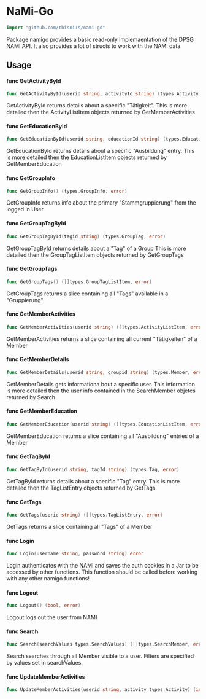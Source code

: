 # NaMi-Go
```go
import "github.com/thisni1s/nami-go"
```

Package namigo provides a basic read-only implemaentation of the DPSG NAMI API.
It also provides a lot of structs to work with the NAMI data.

## Usage

#### func  GetActivityById

```go
func GetActivityById(userid string, activityId string) (types.Activity, error)
```
GetActivityById returns details about a specific "Tätigkeit". This is more
detailed then the ActivityListItem objects returned by GetMemberActivities

#### func  GetEducationById

```go
func GetEducationById(userid string, educationId string) (types.Education, error)
```
GetEducationById returns details about a specific "Ausbildung" entry. This is
more detailed then the EducationListItem objects returned by GetMemberEducation

#### func  GetGroupInfo

```go
func GetGroupInfo() (types.GroupInfo, error)
```
GetGroupInfo returns info about the primary "Stammgruppierung" from the logged
in User.

#### func  GetGroupTagById

```go
func GetGroupTagById(tagid string) (types.GroupTag, error)
```
GetGroupTagById returns details about a "Tag" of a Group This is more detailed
then the GroupTagListItem objects returned by GetGroupTags

#### func  GetGroupTags

```go
func GetGroupTags() ([]types.GroupTagListItem, error)
```
GetGroupTags returns a slice containing all "Tags" available in a "Gruppierung"

#### func  GetMemberActivities

```go
func GetMemberActivities(userid string) ([]types.ActivityListItem, error)
```
GetMemberActivities returns a slice containing all current "Tätigkeiten" of a
Member

#### func  GetMemberDetails

```go
func GetMemberDetails(userid string, groupid string) (types.Member, error)
```
GetMemberDetails gets informationa bout a specific user. This information is
more detailed then the user info contained in the SearchMember objetcs returned
by Search

#### func  GetMemberEducation

```go
func GetMemberEducation(userid string) ([]types.EducationListItem, error)
```
GetMemberEducation returns a slice containing all "Ausbildung" entries of a
Member

#### func  GetTagById

```go
func GetTagById(userid string, tagId string) (types.Tag, error)
```
GetTagById returns details about a specific "Tag" entry. This is more detailed
then the TagListEntry objects returned by GetTags

#### func  GetTags

```go
func GetTags(userid string) ([]types.TagListEntry, error)
```
GetTags returns a slice containing all "Tags" of a Member

#### func  Login

```go
func Login(username string, password string) error
```
Login authenticates with the NAMI and saves the auth cookies in a Jar to be
accessed by other functions. This function should be called before working with
any other namigo functions!

#### func  Logout

```go
func Logout() (bool, error)
```
Logout logs out the user from NAMI

#### func  Search

```go
func Search(searchValues types.SearchValues) ([]types.SearchMember, error)
```
Search searches through all Member visible to a user. Filters are specified by
values set in searchValues.

#### func  UpdateMemberActivities

```go
func UpdateMemberActivities(userid string, activity types.Activity) (int, error)
```
